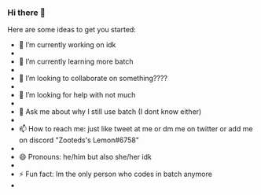 ### Hi there 👋

Here are some ideas to get you started:

- 🔭 I’m currently working on idk
- 
- 🌱 I’m currently learning more batch
- 
- 👯 I’m looking to collaborate on something????
- 
- 🤔 I’m looking for help with not much
- 
- 💬 Ask me about why I still use batch (I dont know either)
- 
- 📫 How to reach me: just like tweet at me or dm me on twitter or add me on discord "Zooteds's Lemon#6758"
- 
- 😄 Pronouns: he/him but also she/her idk
- 
- ⚡ Fun fact: Im the only person who codes in batch anymore
- 

